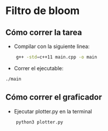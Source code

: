 # Filtro de bloom

## Cómo correr la tarea
* Compilar con la siguiente linea:
```bash
    g++ -std=c++11 main.cpp -o main
```
* Correr el ejecutable: 
```bash
./main
```

## Cómo correr el graficador
* Ejecutar plotter.py en la terminal

```bash
    python3 plotter.py
```
